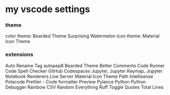 # my vscode settings

### theme
color theme: Bearded Theme Surprising Watermelon
icon theme: Material Icon Theme

### extensions
Auto Rename Tag
autopep8
Bearded Theme
Better Comments
Code Runner
Code Spell Checker
GitHub Codespaces
Jupyter, Jupyter Keymap, Jupyter Notebook Renderers
Live Server
Material Icon Theme
Path Intellisense
Polacode
Prettier - Code formatter
Preview
Pylance
Python
Python Debugger
Rainbow CSV
Random Everything
Ruff
Toggle Quotes
Total Lines
